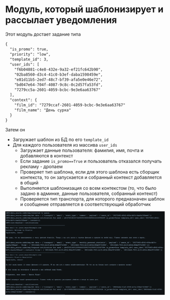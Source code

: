 # Модуль, который шаблонизирует и рассылает уведомления

Этот модуль достает задание типа

```shell
{
  "is_promo": true,
  "priority": "low",
  "template_id": 3,
  "user_ids": [
    "f6b04881-c4e8-432e-9a32-ef21fc642b90",
    "02ba8560-d3c4-41c0-b3ef-daba1598459e",
    "e81d11b5-2ed7-48c7-bf39-afa5e0e46e72",
    "bd047e64-704f-4087-9c8c-0c2d57fa53fd",
    "7279cc5a-2601-4059-bcbc-9e3e6aa63767"
  ],
  "context": {
    "film_id": "7279ccaf-2601-4059-bcbc-9e3e6aa63767"
    "film_name": "День сурка"
  }
}
```

Затем он
 - Загружает шаблон из БД по его `template_id`
 - Для каждого пользователя из массива `user_ids`
   - Загружает данные пользователя: фамилия, имя, почта и добавляются в контекст
   - Если задание `is_promo==True` и пользователь отказался получать рекламу - дропаем
   - Проверяет тип шаблона, если для этого шаблона есть сборщик контекста, то он запускается и собранный контекст добавляется в общий
   - Выполняется шаблонизация со всем контекстом (то, что было задано в админке, данные пользователя, собранный контекст)
   - Проверяется тип транспорта, для которого предназначен шаблон и сообщение отправляется в соответствующий обработчик

![example_out](worker/src/doc/sended_emails.png)